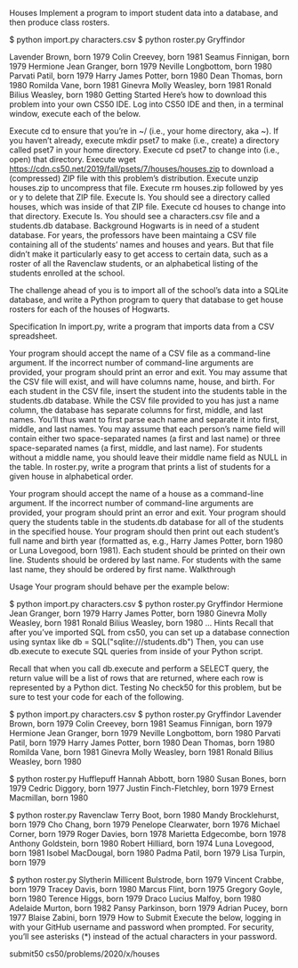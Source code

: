 Houses
Implement a program to import student data into a database, and then produce class rosters.

$ python import.py characters.csv
$ python roster.py Gryffindor

Lavender Brown, born 1979
Colin Creevey, born 1981
Seamus Finnigan, born 1979
Hermione Jean Granger, born 1979
Neville Longbottom, born 1980
Parvati Patil, born 1979
Harry James Potter, born 1980
Dean Thomas, born 1980
Romilda Vane, born 1981
Ginevra Molly Weasley, born 1981
Ronald Bilius Weasley, born 1980
Getting Started
Here’s how to download this problem into your own CS50 IDE. Log into CS50 IDE and then, in a terminal window, execute each of the below.

Execute cd to ensure that you’re in ~/ (i.e., your home directory, aka ~).
If you haven’t already, execute mkdir pset7 to make (i.e., create) a directory called pset7 in your home directory.
Execute cd pset7 to change into (i.e., open) that directory.
Execute wget https://cdn.cs50.net/2019/fall/psets/7/houses/houses.zip to download a (compressed) ZIP file with this problem’s distribution.
Execute unzip houses.zip to uncompress that file.
Execute rm houses.zip followed by yes or y to delete that ZIP file.
Execute ls. You should see a directory called houses, which was inside of that ZIP file.
Execute cd houses to change into that directory.
Execute ls. You should see a characters.csv file and a students.db database.
Background
Hogwarts is in need of a student database. For years, the professors have been maintaing a CSV file containing all of the students’ names and houses and years. But that file didn’t make it particularly easy to get access to certain data, such as a roster of all the Ravenclaw students, or an alphabetical listing of the students enrolled at the school.

The challenge ahead of you is to import all of the school’s data into a SQLite database, and write a Python program to query that database to get house rosters for each of the houses of Hogwarts.

Specification
In import.py, write a program that imports data from a CSV spreadsheet.

Your program should accept the name of a CSV file as a command-line argument.
If the incorrect number of command-line arguments are provided, your program should print an error and exit.
You may assume that the CSV file will exist, and will have columns name, house, and birth.
For each student in the CSV file, insert the student into the students table in the students.db database.
While the CSV file provided to you has just a name column, the database has separate columns for first, middle, and last names. You’ll thus want to first parse each name and separate it into first, middle, and last names. You may assume that each person’s name field will contain either two space-separated names (a first and last name) or three space-separated names (a first, middle, and last name). For students without a middle name, you should leave their middle name field as NULL in the table.
In roster.py, write a program that prints a list of students for a given house in alphabetical order.

Your program should accept the name of a house as a command-line argument.
If the incorrect number of command-line arguments are provided, your program should print an error and exit.
Your program should query the students table in the students.db database for all of the students in the specified house.
Your program should then print out each student’s full name and birth year (formatted as, e.g., Harry James Potter, born 1980 or Luna Lovegood, born 1981).
Each student should be printed on their own line.
Students should be ordered by last name. For students with the same last name, they should be ordered by first name.
Walkthrough

Usage
Your program should behave per the example below:

$ python import.py characters.csv
$ python roster.py Gryffindor
Hermione Jean Granger, born 1979
Harry James Potter, born 1980
Ginevra Molly Weasley, born 1981
Ronald Bilius Weasley, born 1980
...
Hints
Recall that after you’ve imported SQL from cs50, you can set up a database connection using syntax like
db = SQL("sqlite:///students.db")
Then, you can use db.execute to execute SQL queries from inside of your Python script.

Recall that when you call db.execute and perform a SELECT query, the return value will be a list of rows that are returned, where each row is represented by a Python dict.
Testing
No check50 for this problem, but be sure to test your code for each of the following.

$ python import.py characters.csv
$ python roster.py Gryffindor
Lavender Brown, born 1979
Colin Creevey, born 1981
Seamus Finnigan, born 1979
Hermione Jean Granger, born 1979
Neville Longbottom, born 1980
Parvati Patil, born 1979
Harry James Potter, born 1980
Dean Thomas, born 1980
Romilda Vane, born 1981
Ginevra Molly Weasley, born 1981
Ronald Bilius Weasley, born 1980

$ python roster.py Hufflepuff
Hannah Abbott, born 1980
Susan Bones, born 1979
Cedric Diggory, born 1977
Justin Finch-Fletchley, born 1979
Ernest Macmillan, born 1980

$ python roster.py Ravenclaw
Terry Boot, born 1980
Mandy Brocklehurst, born 1979
Cho Chang, born 1979
Penelope Clearwater, born 1976
Michael Corner, born 1979
Roger Davies, born 1978
Marietta Edgecombe, born 1978
Anthony Goldstein, born 1980
Robert Hilliard, born 1974
Luna Lovegood, born 1981
Isobel MacDougal, born 1980
Padma Patil, born 1979
Lisa Turpin, born 1979

$ python roster.py Slytherin
Millicent Bulstrode, born 1979
Vincent Crabbe, born 1979
Tracey Davis, born 1980
Marcus Flint, born 1975
Gregory Goyle, born 1980
Terence Higgs, born 1979
Draco Lucius Malfoy, born 1980
Adelaide Murton, born 1982
Pansy Parkinson, born 1979
Adrian Pucey, born 1977
Blaise Zabini, born 1979
How to Submit
Execute the below, logging in with your GitHub username and password when prompted. For security, you’ll see asterisks (*) instead of the actual characters in your password.

submit50 cs50/problems/2020/x/houses